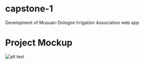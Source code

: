 # capstone-1
Development of Musuan-Dologon Irrigation Association web app

# <h1> Project Mockup
![alt text](https://github.com/[Sent1ence]/[capstone-1]/blob/[master]/loginPage.png?raw=true)